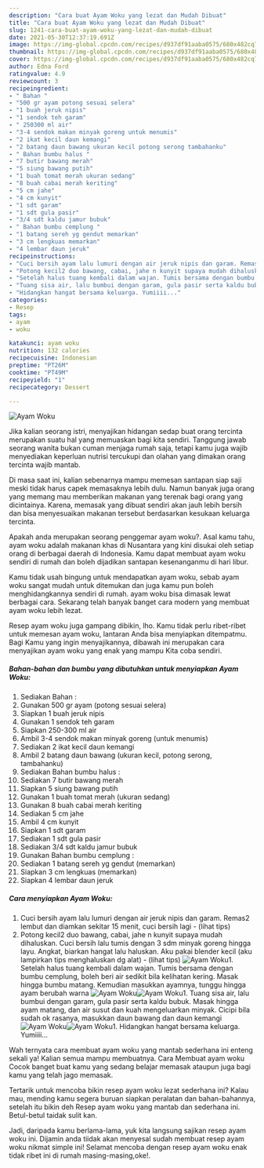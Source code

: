 ```yaml
---
description: "Cara buat Ayam Woku yang lezat dan Mudah Dibuat"
title: "Cara buat Ayam Woku yang lezat dan Mudah Dibuat"
slug: 1241-cara-buat-ayam-woku-yang-lezat-dan-mudah-dibuat
date: 2021-05-30T12:37:19.691Z
image: https://img-global.cpcdn.com/recipes/d937df91aaba0575/680x482cq70/ayam-woku-foto-resep-utama.jpg
thumbnail: https://img-global.cpcdn.com/recipes/d937df91aaba0575/680x482cq70/ayam-woku-foto-resep-utama.jpg
cover: https://img-global.cpcdn.com/recipes/d937df91aaba0575/680x482cq70/ayam-woku-foto-resep-utama.jpg
author: Edna Ford
ratingvalue: 4.9
reviewcount: 3
recipeingredient:
- " Bahan "
- "500 gr ayam potong sesuai selera"
- "1 buah jeruk nipis"
- "1 sendok teh garam"
- " 250300 ml air"
- "3-4 sendok makan minyak goreng untuk menumis"
- "2 ikat kecil daun kemangi"
- "2 batang daun bawang ukuran kecil potong serong tambahanku"
- " Bahan bumbu halus "
- "7 butir bawang merah"
- "5 siung bawang putih"
- "1 buah tomat merah ukuran sedang"
- "8 buah cabai merah keriting"
- "5 cm jahe"
- "4 cm kunyit"
- "1 sdt garam"
- "1 sdt gula pasir"
- "3/4 sdt kaldu jamur bubuk"
- " Bahan bumbu cemplung "
- "1 batang sereh yg gendut memarkan"
- "3 cm lengkuas memarkan"
- "4 lembar daun jeruk"
recipeinstructions:
- "Cuci bersih ayam lalu lumuri dengan air jeruk nipis dan garam. Remas2 lembut dan diamkan sekitar 15 menit, cuci bersih lagi           (lihat tips)"
- "Potong kecil2 duo bawang, cabai, jahe n kunyit supaya mudah dihaluskan. Cuci bersih lalu tumis dengan 3 sdm minyak goreng hingga layu. Angkat, biarkan hangat lalu haluskan. Aku pakai blender kecil (aku lampirkan tips menghaluskan dg alat)           (lihat tips)"
- "Setelah halus tuang kembali dalam wajan. Tumis bersama dengan bumbu cemplung, boleh beri air sedikit bila kelihatan kering. Masak hingga bumbu matang. Kemudian masukkan ayamnya, tunggu hingga ayam berubah warna"
- "Tuang sisa air, lalu bumbui dengan garam, gula pasir serta kaldu bubuk. Masak hingga ayam matang, dan air susut dan kuah mengeluarkan minyak. Cicipi bila sudah ok rasanya, masukkan daun bawang dan daun kemangi"
- "Hidangkan hangat bersama keluarga. Yumiiii..."
categories:
- Resep
tags:
- ayam
- woku

katakunci: ayam woku 
nutrition: 132 calories
recipecuisine: Indonesian
preptime: "PT26M"
cooktime: "PT49M"
recipeyield: "1"
recipecategory: Dessert

---
```



![Ayam Woku](https://img-global.cpcdn.com/recipes/d937df91aaba0575/680x482cq70/ayam-woku-foto-resep-utama.jpg)

Jika kalian seorang istri, menyajikan hidangan sedap buat orang tercinta merupakan suatu hal yang memuaskan bagi kita sendiri. Tanggung jawab seorang  wanita bukan cuman menjaga rumah saja, tetapi kamu juga wajib menyediakan keperluan nutrisi tercukupi dan olahan yang dimakan orang tercinta wajib mantab.

Di masa  saat ini, kalian sebenarnya mampu memesan santapan siap saji meski tidak harus capek memasaknya lebih dulu. Namun banyak juga orang yang memang mau memberikan makanan yang terenak bagi orang yang dicintainya. Karena, memasak yang dibuat sendiri akan jauh lebih bersih dan bisa menyesuaikan makanan tersebut berdasarkan kesukaan keluarga tercinta. 



Apakah anda merupakan seorang penggemar ayam woku?. Asal kamu tahu, ayam woku adalah makanan khas di Nusantara yang kini disukai oleh setiap orang di berbagai daerah di Indonesia. Kamu dapat membuat ayam woku sendiri di rumah dan boleh dijadikan santapan kesenanganmu di hari libur.

Kamu tidak usah bingung untuk mendapatkan ayam woku, sebab ayam woku sangat mudah untuk ditemukan dan juga kamu pun boleh menghidangkannya sendiri di rumah. ayam woku bisa dimasak lewat berbagai cara. Sekarang telah banyak banget cara modern yang membuat ayam woku lebih lezat.

Resep ayam woku juga gampang dibikin, lho. Kamu tidak perlu ribet-ribet untuk memesan ayam woku, lantaran Anda bisa menyiapkan ditempatmu. Bagi Kamu yang ingin menyajikannya, dibawah ini merupakan cara menyajikan ayam woku yang enak yang mampu Kita coba sendiri.

<!--inarticleads1-->

##### Bahan-bahan dan bumbu yang dibutuhkan untuk menyiapkan Ayam Woku:

1. Sediakan  Bahan :
1. Gunakan 500 gr ayam (potong sesuai selera)
1. Siapkan 1 buah jeruk nipis
1. Gunakan 1 sendok teh garam
1. Siapkan  250-300 ml air
1. Ambil 3-4 sendok makan minyak goreng (untuk menumis)
1. Sediakan 2 ikat kecil daun kemangi
1. Ambil 2 batang daun bawang (ukuran kecil, potong serong, tambahanku)
1. Sediakan  Bahan bumbu halus :
1. Sediakan 7 butir bawang merah
1. Siapkan 5 siung bawang putih
1. Gunakan 1 buah tomat merah (ukuran sedang)
1. Gunakan 8 buah cabai merah keriting
1. Sediakan 5 cm jahe
1. Ambil 4 cm kunyit
1. Siapkan 1 sdt garam
1. Sediakan 1 sdt gula pasir
1. Sediakan 3/4 sdt kaldu jamur bubuk
1. Gunakan  Bahan bumbu cemplung :
1. Sediakan 1 batang sereh yg gendut (memarkan)
1. Siapkan 3 cm lengkuas (memarkan)
1. Siapkan 4 lembar daun jeruk




<!--inarticleads2-->

##### Cara menyiapkan Ayam Woku:

1. Cuci bersih ayam lalu lumuri dengan air jeruk nipis dan garam. Remas2 lembut dan diamkan sekitar 15 menit, cuci bersih lagi -           (lihat tips)
1. Potong kecil2 duo bawang, cabai, jahe n kunyit supaya mudah dihaluskan. Cuci bersih lalu tumis dengan 3 sdm minyak goreng hingga layu. Angkat, biarkan hangat lalu haluskan. Aku pakai blender kecil (aku lampirkan tips menghaluskan dg alat) -           (lihat tips)
<img src="//assets-global.cpcdn.com/assets/icons/button_play-2c75c40dde080a61004c1f40b05d8f140eaff45d7e9e6481dc71c63d2e7c4909.png" alt="Ayam Woku">1. Setelah halus tuang kembali dalam wajan. Tumis bersama dengan bumbu cemplung, boleh beri air sedikit bila kelihatan kering. Masak hingga bumbu matang. Kemudian masukkan ayamnya, tunggu hingga ayam berubah warna
<img src="//assets-global.cpcdn.com/assets/icons/button_play-2c75c40dde080a61004c1f40b05d8f140eaff45d7e9e6481dc71c63d2e7c4909.png" alt="Ayam Woku"><img src="//assets-global.cpcdn.com/assets/icons/button_play-2c75c40dde080a61004c1f40b05d8f140eaff45d7e9e6481dc71c63d2e7c4909.png" alt="Ayam Woku">1. Tuang sisa air, lalu bumbui dengan garam, gula pasir serta kaldu bubuk. Masak hingga ayam matang, dan air susut dan kuah mengeluarkan minyak. Cicipi bila sudah ok rasanya, masukkan daun bawang dan daun kemangi
<img src="//assets-global.cpcdn.com/assets/icons/button_play-2c75c40dde080a61004c1f40b05d8f140eaff45d7e9e6481dc71c63d2e7c4909.png" alt="Ayam Woku"><img src="//assets-global.cpcdn.com/assets/icons/button_play-2c75c40dde080a61004c1f40b05d8f140eaff45d7e9e6481dc71c63d2e7c4909.png" alt="Ayam Woku">1. Hidangkan hangat bersama keluarga. Yumiiii...




Wah ternyata cara membuat ayam woku yang mantab sederhana ini enteng sekali ya! Kalian semua mampu membuatnya. Cara Membuat ayam woku Cocok banget buat kamu yang sedang belajar memasak ataupun juga bagi kamu yang telah jago memasak.

Tertarik untuk mencoba bikin resep ayam woku lezat sederhana ini? Kalau mau, mending kamu segera buruan siapkan peralatan dan bahan-bahannya, setelah itu bikin deh Resep ayam woku yang mantab dan sederhana ini. Betul-betul taidak sulit kan. 

Jadi, daripada kamu berlama-lama, yuk kita langsung sajikan resep ayam woku ini. Dijamin anda tiidak akan menyesal sudah membuat resep ayam woku nikmat simple ini! Selamat mencoba dengan resep ayam woku enak tidak ribet ini di rumah masing-masing,oke!.

